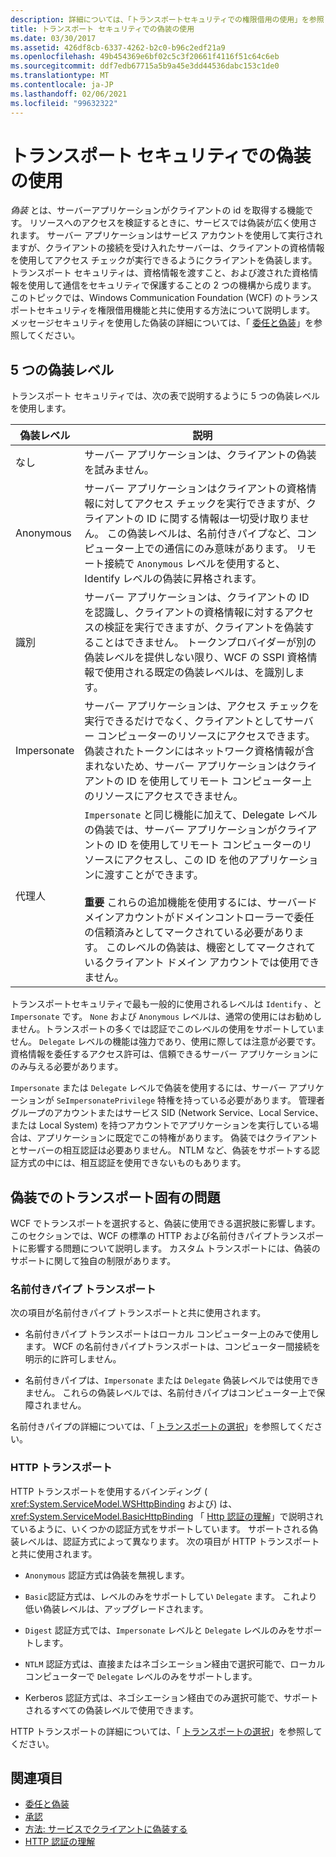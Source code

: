 ```yaml
---
description: 詳細については、「トランスポートセキュリティでの権限借用の使用」を参照してください。
title: トランスポート セキュリティでの偽装の使用
ms.date: 03/30/2017
ms.assetid: 426df8cb-6337-4262-b2c0-b96c2edf21a9
ms.openlocfilehash: 49b454369e6bf02c5c3f20661f4116f51c64c6eb
ms.sourcegitcommit: ddf7edb67715a5b9a45e3dd44536dabc153c1de0
ms.translationtype: MT
ms.contentlocale: ja-JP
ms.lasthandoff: 02/06/2021
ms.locfileid: "99632322"
---
```

# <a name="using-impersonation-with-transport-security"></a>トランスポート セキュリティでの偽装の使用

*偽装* とは、サーバーアプリケーションがクライアントの id を取得する機能です。 リソースへのアクセスを検証するときに、サービスでは偽装が広く使用されます。 サーバー アプリケーションはサービス アカウントを使用して実行されますが、クライアントの接続を受け入れたサーバーは、クライアントの資格情報を使用してアクセス チェックが実行できるようにクライアントを偽装します。 トランスポート セキュリティは、資格情報を渡すこと、および渡された資格情報を使用して通信をセキュリティで保護することの 2 つの機構から成ります。 このトピックでは、Windows Communication Foundation (WCF) のトランスポートセキュリティを権限借用機能と共に使用する方法について説明します。 メッセージセキュリティを使用した偽装の詳細については、「 [委任と偽装](delegation-and-impersonation-with-wcf.md)」を参照してください。  
  
## <a name="five-impersonation-levels"></a>5 つの偽装レベル  

 トランスポート セキュリティでは、次の表で説明するように 5 つの偽装レベルを使用します。  
  
|偽装レベル|説明|  
|-------------------------|-----------------|  
|なし|サーバー アプリケーションは、クライアントの偽装を試みません。|  
|Anonymous|サーバー アプリケーションはクライアントの資格情報に対してアクセス チェックを実行できますが、クライアントの ID に関する情報は一切受け取りません。 この偽装レベルは、名前付きパイプなど、コンピューター上での通信にのみ意味があります。 リモート接続で `Anonymous` レベルを使用すると、Identify レベルの偽装に昇格されます。|  
|識別|サーバー アプリケーションは、クライアントの ID を認識し、クライアントの資格情報に対するアクセスの検証を実行できますが、クライアントを偽装することはできません。 トークンプロバイダーが別の偽装レベルを提供しない限り、WCF の SSPI 資格情報で使用される既定の偽装レベルは、を識別します。|  
|Impersonate|サーバー アプリケーションは、アクセス チェックを実行できるだけでなく、クライアントとしてサーバー コンピューターのリソースにアクセスできます。 偽装されたトークンにはネットワーク資格情報が含まれないため、サーバー アプリケーションはクライアントの ID を使用してリモート コンピューター上のリソースにアクセスできません。|  
|代理人|`Impersonate` と同じ機能に加えて、Delegate レベルの偽装では、サーバー アプリケーションがクライアントの ID を使用してリモート コンピューターのリソースにアクセスし、この ID を他のアプリケーションに渡すことができます。<br /><br /> **重要** これらの追加機能を使用するには、サーバードメインアカウントがドメインコントローラーで委任の信頼済みとしてマークされている必要があります。 このレベルの偽装は、機密としてマークされているクライアント ドメイン アカウントでは使用できません。|  
  
 トランスポートセキュリティで最も一般的に使用されるレベルは `Identify` 、と `Impersonate` です。 `None` および `Anonymous` レベルは、通常の使用にはお勧めしません。トランスポートの多くでは認証でこのレベルの使用をサポートしていません。 `Delegate` レベルの機能は強力であり、使用に際しては注意が必要です。 資格情報を委任するアクセス許可は、信頼できるサーバー アプリケーションにのみ与える必要があります。  
  
 `Impersonate` または `Delegate` レベルで偽装を使用するには、サーバー アプリケーションが `SeImpersonatePrivilege` 特権を持っている必要があります。 管理者グループのアカウントまたはサービス SID (Network Service、Local Service、または Local System) を持つアカウントでアプリケーションを実行している場合は、アプリケーションに既定でこの特権があります。 偽装ではクライアントとサーバーの相互認証は必要ありません。 NTLM など、偽装をサポートする認証方式の中には、相互認証を使用できないものもあります。  
  
## <a name="transport-specific-issues-with-impersonation"></a>偽装でのトランスポート固有の問題  

 WCF でトランスポートを選択すると、偽装に使用できる選択肢に影響します。 このセクションでは、WCF の標準の HTTP および名前付きパイプトランスポートに影響する問題について説明します。 カスタム トランスポートには、偽装のサポートに関して独自の制限があります。  
  
### <a name="named-pipe-transport"></a>名前付きパイプ トランスポート  

 次の項目が名前付きパイプ トランスポートと共に使用されます。  
  
- 名前付きパイプ トランスポートはローカル コンピューター上のみで使用します。 WCF の名前付きパイプトランスポートは、コンピューター間接続を明示的に許可しません。  
  
- 名前付きパイプは、`Impersonate` または `Delegate` 偽装レベルでは使用できません。 これらの偽装レベルでは、名前付きパイプはコンピューター上で保障されません。  
  
 名前付きパイプの詳細については、「 [トランスポートの選択](choosing-a-transport.md)」を参照してください。  
  
### <a name="http-transport"></a>HTTP トランスポート  

 HTTP トランスポートを使用するバインディング ( <xref:System.ServiceModel.WSHttpBinding> および) は、 <xref:System.ServiceModel.BasicHttpBinding> 「 [Http 認証の理解](understanding-http-authentication.md)」で説明されているように、いくつかの認証方式をサポートしています。 サポートされる偽装レベルは、認証方式によって異なります。 次の項目が HTTP トランスポートと共に使用されます。  
  
- `Anonymous` 認証方式は偽装を無視します。  
  
- `Basic`認証方式は、レベルのみをサポートしてい `Delegate` ます。 これより低い偽装レベルは、アップグレードされます。  
  
- `Digest` 認証方式では、`Impersonate` レベルと `Delegate` レベルのみをサポートします。  
  
- `NTLM` 認証方式は、直接またはネゴシエーション経由で選択可能で、ローカル コンピューターで `Delegate` レベルのみをサポートします。  
  
- Kerberos 認証方式は、ネゴシエーション経由でのみ選択可能で、サポートされるすべての偽装レベルで使用できます。  
  
 HTTP トランスポートの詳細については、「 [トランスポートの選択](choosing-a-transport.md)」を参照してください。  
  
## <a name="see-also"></a>関連項目

- [委任と偽装](delegation-and-impersonation-with-wcf.md)
- [承認](authorization-in-wcf.md)
- [方法: サービスでクライアントに偽装する](../how-to-impersonate-a-client-on-a-service.md)
- [HTTP 認証の理解](understanding-http-authentication.md)
